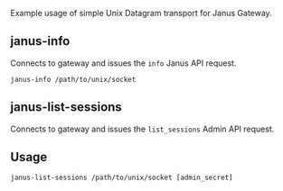 Example usage of simple Unix Datagram transport for Janus Gateway. 

## janus-info
Connects to gateway and issues the `info` Janus API request.

```
janus-info /path/to/unix/socket
```

## janus-list-sessions
Connects to gateway and issues the `list_sessions` Admin API request.

## Usage
```
janus-list-sessions /path/to/unix/socket [admin_secret]
```
